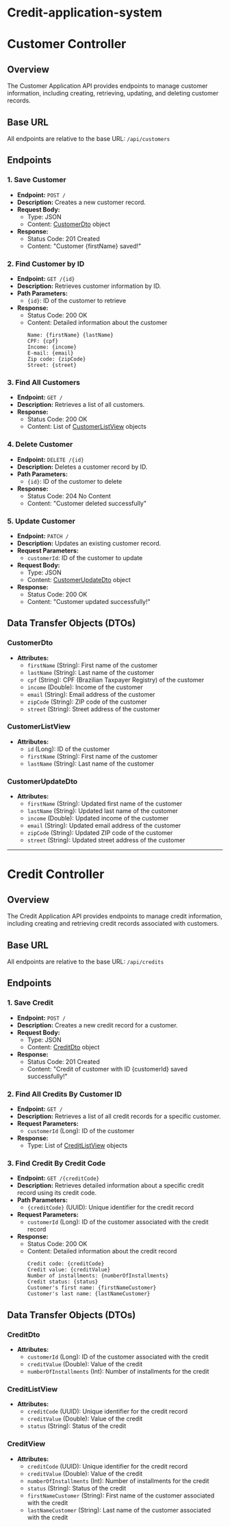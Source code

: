 # Credit-application-system

# Customer Controller

## Overview
The Customer Application API provides endpoints to manage customer information, including creating, retrieving, updating, and deleting customer records.

## Base URL
All endpoints are relative to the base URL: `/api/customers`

## Endpoints

### 1. Save Customer
- **Endpoint:** `POST /`
- **Description:** Creates a new customer record.
- **Request Body:**
  - Type: JSON
  - Content: [CustomerDto](#customerdto) object
- **Response:**
  - Status Code: 201 Created
  - Content: "Customer {firstName} saved!"


### 2. Find Customer by ID
- **Endpoint:** `GET /{id}`
- **Description:** Retrieves customer information by ID.
- **Path Parameters:**
  - `{id}`: ID of the customer to retrieve
- **Response:**
  - Status Code: 200 OK
  - Content: Detailed information about the customer
    ```
    Name: {firstName} {lastName}
    CPF: {cpf}
    Income: {income}
    E-mail: {email}
    Zip code: {zipCode}
    Street: {street}
    ```

### 3. Find All Customers
- **Endpoint:** `GET /`
- **Description:** Retrieves a list of all customers.
- **Response:**
  - Status Code: 200 OK
  - Content: List of [CustomerListView](#customerlistview) objects


### 4. Delete Customer
- **Endpoint:** `DELETE /{id}`
- **Description:** Deletes a customer record by ID.
- **Path Parameters:**
  - `{id}`: ID of the customer to delete
- **Response:**
  - Status Code: 204 No Content
  - Content: "Customer deleted successfully"


### 5. Update Customer
- **Endpoint:** `PATCH /`
- **Description:** Updates an existing customer record.
- **Request Parameters:**
  - `customerId`: ID of the customer to update
- **Request Body:**
  - Type: JSON
  - Content: [CustomerUpdateDto](#customerupdatedto) object
- **Response:**
  - Status Code: 200 OK
  - Content: "Customer updated successfully!"


## Data Transfer Objects (DTOs)

### CustomerDto
- **Attributes:**
  - `firstName` (String): First name of the customer
  - `lastName` (String): Last name of the customer
  - `cpf` (String): CPF (Brazilian Taxpayer Registry) of the customer
  - `income` (Double): Income of the customer
  - `email` (String): Email address of the customer
  - `zipCode` (String): ZIP code of the customer
  - `street` (String): Street address of the customer

### CustomerListView
- **Attributes:**
  - `id` (Long): ID of the customer
  - `firstName` (String): First name of the customer
  - `lastName` (String): Last name of the customer

### CustomerUpdateDto
- **Attributes:**
  - `firstName` (String): Updated first name of the customer
  - `lastName` (String): Updated last name of the customer
  - `income` (Double): Updated income of the customer
  - `email` (String): Updated email address of the customer
  - `zipCode` (String): Updated ZIP code of the customer
  - `street` (String): Updated street address of the customer

----------------------------------------------------------------------

 # Credit Controller

## Overview
The Credit Application API provides endpoints to manage credit information, including creating and retrieving credit records associated with customers.

## Base URL
All endpoints are relative to the base URL: `/api/credits`

## Endpoints

### 1. Save Credit
- **Endpoint:** `POST /`
- **Description:** Creates a new credit record for a customer.
- **Request Body:**
  - Type: JSON
  - Content: [CreditDto](#creditdto) object
- **Response:**
  - Status Code: 201 Created
  - Content: "Credit of customer with ID {customerId} saved successfully!"

### 2. Find All Credits By Customer ID
- **Endpoint:** `GET /`
- **Description:** Retrieves a list of all credit records for a specific customer.
- **Request Parameters:**
  - `customerId` (Long): ID of the customer
- **Response:**
  - Type: List of [CreditListView](#creditlistview) objects

### 3. Find Credit By Credit Code
- **Endpoint:** `GET /{creditCode}`
- **Description:** Retrieves detailed information about a specific credit record using its credit code.
- **Path Parameters:**
  - `{creditCode}` (UUID): Unique identifier for the credit record
- **Request Parameters:**
  - `customerId` (Long): ID of the customer associated with the credit record
- **Response:**
  - Status Code: 200 OK
  - Content: Detailed information about the credit record
    ```
    Credit code: {creditCode}
    Credit value: {creditValue}
    Number of installments: {numberOfInstallments}
    Credit status: {status}
    Customer's first name: {firstNameCustomer}
    Customer's last name: {lastNameCustomer}
    ```

## Data Transfer Objects (DTOs)

### CreditDto
- **Attributes:**
  - `customerId` (Long): ID of the customer associated with the credit
  - `creditValue` (Double): Value of the credit
  - `numberOfInstallments` (Int): Number of installments for the credit

### CreditListView
- **Attributes:**
  - `creditCode` (UUID): Unique identifier for the credit record
  - `creditValue` (Double): Value of the credit
  - `status` (String): Status of the credit

### CreditView
- **Attributes:**
  - `creditCode` (UUID): Unique identifier for the credit record
  - `creditValue` (Double): Value of the credit
  - `numberOfInstallments` (Int): Number of installments for the credit
  - `status` (String): Status of the credit
  - `firstNameCustomer` (String): First name of the customer associated with the credit
  - `lastNameCustomer` (String): Last name of the customer associated with the credit
